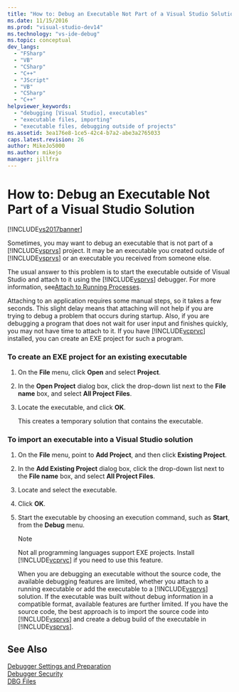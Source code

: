```yaml
---
title: "How to: Debug an Executable Not Part of a Visual Studio Solution | Microsoft Docs"
ms.date: 11/15/2016
ms.prod: "visual-studio-dev14"
ms.technology: "vs-ide-debug"
ms.topic: conceptual
dev_langs: 
  - "FSharp"
  - "VB"
  - "CSharp"
  - "C++"
  - "JScript"
  - "VB"
  - "CSharp"
  - "C++"
helpviewer_keywords: 
  - "debugging [Visual Studio], executables"
  - "executable files, importing"
  - "executable files, debugging outside of projects"
ms.assetid: 3ea176e8-1ce5-42c4-b7a2-abe3a2765033
caps.latest.revision: 26
author: MikeJo5000
ms.author: mikejo
manager: jillfra
---
```

# How to: Debug an Executable Not Part of a Visual Studio Solution
[!INCLUDE[vs2017banner](../includes/vs2017banner.md)]

Sometimes, you may want to debug an executable that is not part of a [!INCLUDE[vsprvs](../includes/vsprvs-md.md)] project. It may be an executable you created outside of [!INCLUDE[vsprvs](../includes/vsprvs-md.md)] or an executable you received from someone else.  
  
 The usual answer to this problem is to start the executable outside of Visual Studio and attach to it using the [!INCLUDE[vsprvs](../includes/vsprvs-md.md)] debugger. For more information, see[Attach to Running Processes](../debugger/attach-to-running-processes-with-the-visual-studio-debugger.md).  
  
 Attaching to an application requires some manual steps, so it takes a few seconds. This slight delay means that attaching will not help if you are trying to debug a problem that occurs during startup. Also, if you are debugging a program that does not wait for user input and finishes quickly, you may not have time to attach to it. If you have [!INCLUDE[vcprvc](../includes/vcprvc-md.md)] installed, you can create an EXE project for such a program.  
  
### To create an EXE project for an existing executable  
  
1. On the **File** menu, click **Open** and select **Project**.  
  
2. In the **Open Project** dialog box, click the drop-down list next to the **File name** box, and select **All Project Files**.  
  
3. Locate the executable, and click **OK**.  
  
     This creates a temporary solution that contains the executable.  
  
### To import an executable into a Visual Studio solution  
  
1. On the **File** menu, point to **Add Project**, and then click **Existing Project**.  
  
2. In the **Add Existing Project** dialog box, click the drop-down list next to the **File name** box, and select **All Project Files**.  
  
3. Locate and select the executable.  
  
4. Click **OK**.  
  
5. Start the executable by choosing an execution command, such as **Start**, from the **Debug** menu.  
  
    > [!NOTE]
    > Not all programming languages support EXE projects. Install [!INCLUDE[vcprvc](../includes/vcprvc-md.md)] if you need to use this feature.  
  
     When you are debugging an executable without the source code, the available debugging features are limited, whether you attach to a running executable or add the executable to a [!INCLUDE[vsprvs](../includes/vsprvs-md.md)] solution. If the executable was built without debug information in a compatible format, available features are further limited. If you have the source code, the best approach is to import the source code into [!INCLUDE[vsprvs](../includes/vsprvs-md.md)] and create a debug build of the executable in [!INCLUDE[vsprvs](../includes/vsprvs-md.md)].  
  
## See Also  
 [Debugger Settings and Preparation](../debugger/debugger-settings-and-preparation.md)   
 [Debugger Security](../debugger/debugger-security.md)   
 [DBG Files](https://msdn.microsoft.com/91e449e9-8b65-4123-960f-2107cd1f1cfd)
